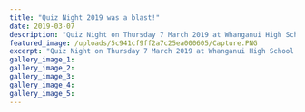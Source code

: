 ```yaml
---
title: "Quiz Night 2019 was a blast!"
date: 2019-03-07
description: "Quiz Night on Thursday 7 March 2019 at Whanganui High School was a blast!.."
featured_image: /uploads/5c941cf9ff2a7c25ea000605/Capture.PNG
excerpt: "Quiz Night on Thursday 7 March 2019 at Whanganui High School was a blast!"
gallery_image_1: 
gallery_image_2: 
gallery_image_3: 
gallery_image_4: 
gallery_image_5: 
---
```


